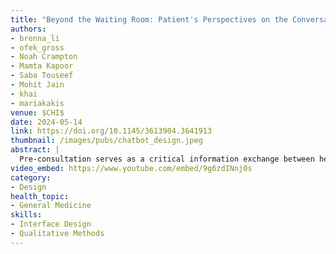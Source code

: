 ```yaml
---
title: "Beyond the Waiting Room: Patient's Perspectives on the Conversational Nuances of Pre-Consultation Chatbots"
authors: 
- brenna_li
- ofek_gross
- Noah Crampton
- Mamta Kapoor
- Saba Touseef
- Mohit Jain
- khai
- mariakakis
venue: $CHI$
date: 2024-05-14
link: https://doi.org/10.1145/3613904.3641913
thumbnail: /images/pubs/chatbot_design.jpeg
abstract: |
  Pre-consultation serves as a critical information exchange between healthcare providers and patients, streamlining visits and supporting patient-centered care. Human-led pre-consultations offer many benefits, yet they require significant time and energy from clinical staff. In this work, we identify design goals for pre-consultation chatbots given their potential to carry out human-like conversations and autonomously adapt their line of questioning. We conducted a study with 33 walk-in clinic patients to elicit design considerations for pre-consultation chatbots. Participants were exposed to one of two study conditions: an LLM-powered AI agent and a Wizard-of-Oz agent simulated by medical professionals. Our study found that both conditions were equally well-received and demonstrated comparable conversational capabilities. However, the extent of the follow-up questions and the amount of empathy impacted the chatbot’s perceived thoroughness and sincerity. Patients also highlighted the importance of setting expectations for the chatbot before and after the pre-consultation experience.
video_embed: https://www.youtube.com/embed/9g6zdINnj0s
category:
- Design
health_topic:
- General Medicine
skills:
- Interface Design
- Qualitative Methods
---
```

